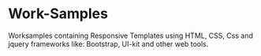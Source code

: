 # Work-Samples
Worksamples containing Responsive Templates using HTML, CSS, Css and jquery frameworks like: Bootstrap, UI-kit and other web tools.
